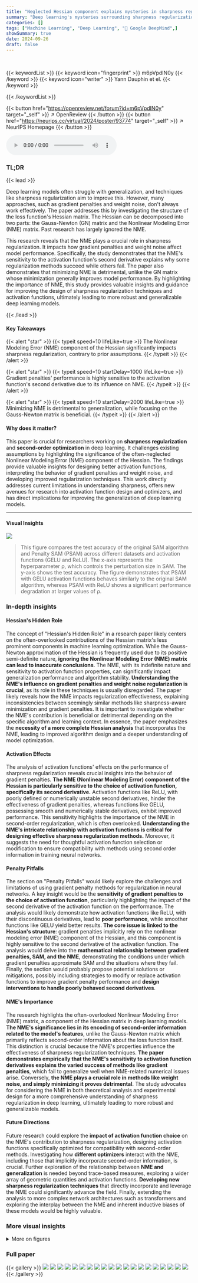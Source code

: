 ```yaml
---
title: "Neglected Hessian component explains mysteries in sharpness regularization"
summary: "Deep learning's mysteries surrounding sharpness regularization are solved by uncovering the crucial role of the neglected Hessian component, the Nonlinear Modeling Error (NME)."
categories: []
tags: ["Machine Learning", "Deep Learning", "🏢 Google DeepMind",]
showSummary: true
date: 2024-09-26
draft: false
---
```


<br>

{{< keywordList >}}
{{< keyword icon="fingerprint" >}} m6pVpdIN0y {{< /keyword >}}
{{< keyword icon="writer" >}} Yann Dauphin et el. {{< /keyword >}}
 
{{< /keywordList >}}

{{< button href="https://openreview.net/forum?id=m6pVpdIN0y" target="_self" >}}
↗ OpenReview
{{< /button >}}
{{< button href="https://neurips.cc/virtual/2024/poster/93774" target="_self" >}}
↗ NeurIPS Homepage
{{< /button >}}


<audio controls>
    <source src="https://ai-paper-reviewer.com/m6pVpdIN0y/podcast.wav" type="audio/wav">
    Your browser does not support the audio element.
</audio>


### TL;DR


{{< lead >}}

Deep learning models often struggle with generalization, and techniques like sharpness regularization aim to improve this.  However, many approaches, such as gradient penalties and weight noise, don't always work effectively. The paper addresses this by investigating the structure of the loss function's Hessian matrix.  The Hessian can be decomposed into two parts: the Gauss-Newton (GN) matrix and the Nonlinear Modeling Error (NME) matrix.  Past research has largely ignored the NME. 

This research reveals that the NME plays a crucial role in sharpness regularization. It impacts how gradient penalties and weight noise affect model performance. Specifically, the study demonstrates that the NME's sensitivity to the activation function's second derivative explains why some regularization methods succeed while others fail. The paper also demonstrates that minimizing NME is detrimental, unlike the GN matrix whose minimization generally improves model performance. By highlighting the importance of NME, this study provides valuable insights and guidance for improving the design of sharpness regularization techniques and activation functions, ultimately leading to more robust and generalizable deep learning models.

{{< /lead >}}


#### Key Takeaways

{{< alert "star" >}}
{{< typeit speed=10 lifeLike=true >}} The Nonlinear Modeling Error (NME) component of the Hessian significantly impacts sharpness regularization, contrary to prior assumptions. {{< /typeit >}}
{{< /alert >}}

{{< alert "star" >}}
{{< typeit speed=10 startDelay=1000 lifeLike=true >}} Gradient penalties' performance is highly sensitive to the activation function's second derivative due to its influence on NME. {{< /typeit >}}
{{< /alert >}}

{{< alert "star" >}}
{{< typeit speed=10 startDelay=2000 lifeLike=true >}} Minimizing NME is detrimental to generalization, while focusing on the Gauss-Newton matrix is beneficial. {{< /typeit >}}
{{< /alert >}}

#### Why does it matter?
This paper is crucial for researchers working on **sharpness regularization** and **second-order optimization** in deep learning. It challenges existing assumptions by highlighting the significance of the often-neglected Nonlinear Modeling Error (NME) component of the Hessian. The findings provide valuable insights for designing better activation functions, interpreting the behavior of gradient penalties and weight noise, and developing improved regularization techniques.  This work directly addresses current limitations in understanding sharpness, offers new avenues for research into activation function design and optimizers, and has direct implications for improving the generalization of deep learning models.

------
#### Visual Insights



![](https://ai-paper-reviewer.com/m6pVpdIN0y/figures_4_1.jpg)

> This figure compares the test accuracy of the original SAM algorithm and Penalty SAM (PSAM) across different datasets and activation functions (GELU and ReLU).  The x-axis represents the hyperparameter ρ, which controls the perturbation size in SAM.  The y-axis shows the test accuracy. The figure demonstrates that PSAM with GELU activation functions behaves similarly to the original SAM algorithm, whereas PSAM with ReLU shows a significant performance degradation at larger values of ρ.







### In-depth insights


#### Hessian's Hidden Role
The concept of "Hessian's Hidden Role" in a research paper likely centers on the often-overlooked contributions of the Hessian matrix's less prominent components in machine learning optimization.  While the Gauss-Newton approximation of the Hessian is frequently used due to its positive semi-definite nature, **ignoring the Nonlinear Modeling Error (NME) matrix can lead to inaccurate conclusions**. The NME, with its indefinite nature and sensitivity to activation function properties, can significantly impact generalization performance and algorithm stability.  **Understanding the NME's influence on gradient penalties and weight noise regularization is crucial**, as its role in these techniques is usually disregarded.  The paper likely reveals how the NME impacts regularization effectiveness, explaining inconsistencies between seemingly similar methods like sharpness-aware minimization and gradient penalties.  It is important to investigate whether the NME's contribution is beneficial or detrimental depending on the specific algorithm and learning context.  In essence, the paper emphasizes the **necessity of a more complete Hessian analysis** that incorporates the NME, leading to improved algorithm design and a deeper understanding of model optimization.

#### Activation Effects
The analysis of activation functions' effects on the performance of sharpness regularization reveals crucial insights into the behavior of gradient penalties.  **The NME (Nonlinear Modeling Error) component of the Hessian is particularly sensitive to the choice of activation function, specifically its second derivative.**  Activation functions like ReLU, with poorly defined or numerically unstable second derivatives, hinder the effectiveness of gradient penalties, whereas functions like GELU, possessing smooth and numerically stable derivatives, exhibit improved performance.  This sensitivity highlights the importance of the NME in second-order regularization, which is often overlooked.  **Understanding the NME's intricate relationship with activation functions is critical for designing effective sharpness regularization methods.**  Moreover, it suggests the need for thoughtful activation function selection or modification to ensure compatibility with methods using second order information in training neural networks.

#### Penalty Pitfalls
The section on "Penalty Pitfalls" would likely explore the challenges and limitations of using gradient penalty methods for regularization in neural networks.  A key insight would be the **sensitivity of gradient penalties to the choice of activation function**, particularly highlighting the impact of the second derivative of the activation function on the performance.  The analysis would likely demonstrate how activation functions like ReLU, with their discontinuous derivatives, lead to **poor performance**, while smoother functions like GELU yield better results.  **The core issue is linked to the Hessian's structure**: gradient penalties implicitly rely on the nonlinear modeling error (NME) component of the Hessian, and this component is highly sensitive to the second derivative of the activation function.  The analysis would delve into the **mathematical relationship between gradient penalties, SAM, and the NME**, demonstrating the conditions under which gradient penalties approximate SAM and the situations where they fail.  Finally, the section would probably propose potential solutions or mitigations, possibly including strategies to modify or replace activation functions to improve gradient penalty performance and **design interventions to handle poorly behaved second derivatives**.

#### NME's Importance
The research highlights the often-overlooked Nonlinear Modeling Error (NME) matrix, a component of the Hessian matrix in deep learning models.  **The NME's significance lies in its encoding of second-order information related to the model's features**, unlike the Gauss-Newton matrix which primarily reflects second-order information about the loss function itself.  This distinction is crucial because the NME's properties influence the effectiveness of sharpness regularization techniques.  **The paper demonstrates empirically that the NME's sensitivity to activation function derivatives explains the varied success of methods like gradient penalties**, which fail to generalize well when NME-related numerical issues arise.  Conversely, **the NME plays a crucial role in methods like weight noise, and simply minimizing it proves detrimental**.  The study advocates for considering the NME in both theoretical analysis and experimental design for a more comprehensive understanding of sharpness regularization in deep learning, ultimately leading to more robust and generalizable models.

#### Future Directions
Future research could explore the **impact of activation function choice** on the NME's contribution to sharpness regularization, designing activation functions specifically optimized for compatibility with second-order methods.  Investigating how **different optimizers** interact with the NME, including those that implicitly incorporate second-order information, is crucial.  Further exploration of the relationship between **NME and generalization** is needed beyond trace-based measures, exploring a wider array of geometric quantities and activation functions.  **Developing new sharpness regularization techniques** that directly incorporate and leverage the NME could significantly advance the field.  Finally, extending the analysis to more complex network architectures such as transformers and exploring the interplay between the NME and inherent inductive biases of these models would be highly valuable.


### More visual insights

<details>
<summary>More on figures
</summary>


![](https://ai-paper-reviewer.com/m6pVpdIN0y/figures_4_2.jpg)

> This figure shows the test accuracy as the hyperparameter p increases for three different datasets (Imagenet, CIFAR-10, and Fashion MNIST).  Three different activation functions are used: ReLU, GELU, and GELU with the activation NME ablated. The results demonstrate that removing information from the NME reduces the effectiveness of the gradient penalty, particularly for ReLU and GELU with ablated NME. This supports the paper's claim that the NME is crucial for understanding the performance of gradient penalty regularization.


![](https://ai-paper-reviewer.com/m6pVpdIN0y/figures_5_1.jpg)

> This figure shows the test accuracy on the ImageNet dataset as the hyperparameter p increases for different activation functions.  The experiment involves adding synthetic information to the Nonlinear Modeling Error (NME) component of the Hessian, specifically for the ReLU activation function. The results indicate that adding synthetic NME improves the performance of the gradient penalty regularization method as p gets larger.  The control groups using ReLU and GeLU without synthetic NME are shown for comparison.


![](https://ai-paper-reviewer.com/m6pVpdIN0y/figures_7_1.jpg)

> This figure compares the test accuracy of three different methods (Gauss-Newton Trace Penalty, Hessian Trace Penalty, and Weight Noise) across three datasets (Imagenet, CIFAR-10, and Fashion MNIST) as the hyperparameter σ² increases.  The Gauss-Newton Trace Penalty, which ignores the Nonlinear Modeling Error (NME) component of the Hessian, shows consistently better performance than the Hessian Trace Penalty and Weight Noise, both of which include the NME. This highlights the detrimental effect of minimizing the NME during training and the importance of considering the NME in sharpness regularization.


![](https://ai-paper-reviewer.com/m6pVpdIN0y/figures_7_2.jpg)

> The figure compares the test accuracy of two different penalty methods (Gauss-Newton and Hessian trace penalty) against the noise parameter (σ²) in weight noise experiments.  The Gauss-Newton penalty shows stable and consistent performance across various noise levels. In contrast, the Hessian penalty shows significantly unstable performance, exhibiting large fluctuations in accuracy.  Despite increasing the number of samples used in the Hutchinson estimator (from one in Figure 4 to five here), the instability of the Hessian penalty persists. This suggests that the instability is not solely due to the limitations of the estimation method, but rather inherent in the nature of the Hessian penalty itself.


![](https://ai-paper-reviewer.com/m6pVpdIN0y/figures_7_3.jpg)

> This figure shows the trace of the Hessian and Gauss-Newton matrices over training iterations for two different methods: Hessian Trace Penalty and Gauss-Newton Trace Penalty. The key takeaway is that minimizing the Hessian trace, which includes the Nonlinear Modeling Error (NME), leads to increasingly negative values and instability. In contrast, the Gauss-Newton trace remains stable and close to zero. This illustrates the detrimental impact of minimizing the NME during training.


![](https://ai-paper-reviewer.com/m6pVpdIN0y/figures_13_1.jpg)

> The figure shows the loss landscape and the norm of the Nonlinear Modeling Error (NME) for a two-parameter model with ReLU and β-GELU activations.  The left panel shows that the ReLU activation results in a piecewise quadratic loss landscape, whereas β-GELU produces a smoother surface. The right panel visualizes the NME, illustrating how it highlights the boundaries between different linear regions in the ReLU case, providing information about the model's ability to switch between these regions, whereas the β-GELU NME is largely concentrated near these boundaries.


![](https://ai-paper-reviewer.com/m6pVpdIN0y/figures_17_1.jpg)

> This figure compares the test accuracy of models trained using standard SGD and SGD with a gradient penalty, as the parameter β in the β-GELU activation function is varied. The results are shown for both the Imagenet and CIFAR-10 datasets.  As β increases, the β-GELU activation function approaches the ReLU function. The figure shows that the gradient penalty significantly improves accuracy for smaller β, but as β increases and approaches ReLU, the benefit of the gradient penalty diminishes and even becomes detrimental, highlighting the importance of the NME (Nonlinear Modeling Error) component of the Hessian. The Gauss-Newton trace penalty, which excludes the NME, shows more stable performance across the range of β values.


![](https://ai-paper-reviewer.com/m6pVpdIN0y/figures_17_2.jpg)

> The figure shows the fraction of non-zero second derivatives of the β-GELU activation function before and after training on the ImageNet and CIFAR-10 datasets.  It illustrates how the sparsity of the second derivative changes with the β parameter, especially after training. The high sparsity for large β values contributes to the failure of gradient penalties with ReLU-like activations.


![](https://ai-paper-reviewer.com/m6pVpdIN0y/figures_18_1.jpg)

> This figure shows the impact of ablating the full Nonlinear Modeling Error (NME) from the gradient penalty update rule on the test accuracy.  The experiment uses GELU activation functions. Two lines are shown: one for the standard GELU activation, and one for GELU with the NME component removed from its gradient penalty calculations. The results demonstrate that removing the NME significantly reduces performance across all values of the hyperparameter p.


</details>






### Full paper

{{< gallery >}}
<img src="https://ai-paper-reviewer.com/m6pVpdIN0y/1.png" class="grid-w50 md:grid-w33 xl:grid-w25" />
<img src="https://ai-paper-reviewer.com/m6pVpdIN0y/2.png" class="grid-w50 md:grid-w33 xl:grid-w25" />
<img src="https://ai-paper-reviewer.com/m6pVpdIN0y/3.png" class="grid-w50 md:grid-w33 xl:grid-w25" />
<img src="https://ai-paper-reviewer.com/m6pVpdIN0y/4.png" class="grid-w50 md:grid-w33 xl:grid-w25" />
<img src="https://ai-paper-reviewer.com/m6pVpdIN0y/5.png" class="grid-w50 md:grid-w33 xl:grid-w25" />
<img src="https://ai-paper-reviewer.com/m6pVpdIN0y/6.png" class="grid-w50 md:grid-w33 xl:grid-w25" />
<img src="https://ai-paper-reviewer.com/m6pVpdIN0y/7.png" class="grid-w50 md:grid-w33 xl:grid-w25" />
<img src="https://ai-paper-reviewer.com/m6pVpdIN0y/8.png" class="grid-w50 md:grid-w33 xl:grid-w25" />
<img src="https://ai-paper-reviewer.com/m6pVpdIN0y/9.png" class="grid-w50 md:grid-w33 xl:grid-w25" />
<img src="https://ai-paper-reviewer.com/m6pVpdIN0y/10.png" class="grid-w50 md:grid-w33 xl:grid-w25" />
<img src="https://ai-paper-reviewer.com/m6pVpdIN0y/11.png" class="grid-w50 md:grid-w33 xl:grid-w25" />
<img src="https://ai-paper-reviewer.com/m6pVpdIN0y/12.png" class="grid-w50 md:grid-w33 xl:grid-w25" />
<img src="https://ai-paper-reviewer.com/m6pVpdIN0y/13.png" class="grid-w50 md:grid-w33 xl:grid-w25" />
<img src="https://ai-paper-reviewer.com/m6pVpdIN0y/14.png" class="grid-w50 md:grid-w33 xl:grid-w25" />
<img src="https://ai-paper-reviewer.com/m6pVpdIN0y/15.png" class="grid-w50 md:grid-w33 xl:grid-w25" />
<img src="https://ai-paper-reviewer.com/m6pVpdIN0y/16.png" class="grid-w50 md:grid-w33 xl:grid-w25" />
<img src="https://ai-paper-reviewer.com/m6pVpdIN0y/17.png" class="grid-w50 md:grid-w33 xl:grid-w25" />
<img src="https://ai-paper-reviewer.com/m6pVpdIN0y/18.png" class="grid-w50 md:grid-w33 xl:grid-w25" />
<img src="https://ai-paper-reviewer.com/m6pVpdIN0y/19.png" class="grid-w50 md:grid-w33 xl:grid-w25" />
<img src="https://ai-paper-reviewer.com/m6pVpdIN0y/20.png" class="grid-w50 md:grid-w33 xl:grid-w25" />
{{< /gallery >}}
